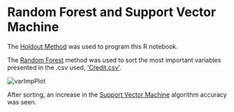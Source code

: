 # Random Forest and Support Vector Machine

The [Holdout Method](https://towardsdatascience.com/validating-your-machine-learning-model-25b4c8643fb7) was used to program this R notebook.

The [Random Forest](https://en.wikipedia.org/wiki/Random_forest) method was used to sort the most important variables presented in the .csv used, ['Credit.csv'](https://www.kaggle.com/uciml/german-credit).

![varImpPlot](https://user-images.githubusercontent.com/74436565/132058193-08bec954-f407-492e-8a67-e4ef8fb02ad6.png)

After sorting, an increase in the [Support Vector Machine](https://en.wikipedia.org/wiki/Support-vector_machine) algorithm accuracy was seen.
